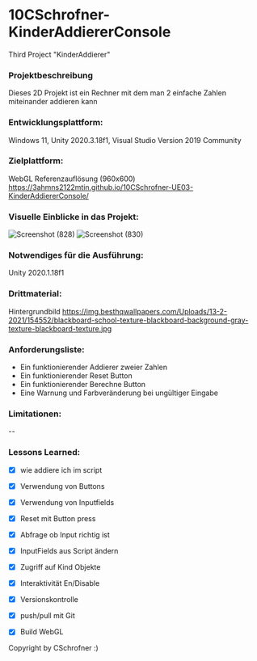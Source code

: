 # 10CSchrofner-KinderAddiererConsole
Third Project "KinderAddierer"

### Projektbeschreibung
Dieses 2D Projekt ist ein Rechner mit dem man 2 einfache Zahlen miteinander addieren kann

### Entwicklungsplattform: 
Windows 11, Unity 2020.3.18f1, Visual Studio Version 2019 Community

### Zielplattform: 
WebGL Referenzauflösung (960x600)  https://3ahmns2122mtin.github.io/10CSchrofner-UE03-KinderAddiererConsole/

### Visuelle Einblicke in das Projekt: 

![Screenshot (828)](https://user-images.githubusercontent.com/91070191/152422721-0df39108-77d2-49c2-9b81-b0fea467a7f2.png)
![Screenshot (830)](https://user-images.githubusercontent.com/91070191/152422731-63cd96f6-23ec-4268-8703-72aa86d9b0e2.png)


### Notwendiges für die Ausführung: 
Unity 2020.1.18f1

### Drittmaterial: 
Hintergrundbild
https://img.besthqwallpapers.com/Uploads/13-2-2021/154552/blackboard-school-texture-blackboard-background-gray-texture-blackboard-texture.jpg

### Anforderungsliste:  
- Ein funktionierender Addierer zweier Zahlen
- Ein funktionierender Reset Button
- Ein funktionierender Berechne Button
- Eine Warnung und Farbveränderung bei ungültiger Eingabe

### Limitationen:
--

### Lessons Learned:
- [x] wie addiere ich im script
- [x] Verwendung von Buttons
- [x] Verwendung von Inputfields
- [x] Reset mit Button press
- [x] Abfrage ob Input richtig ist
- [x] InputFields aus Script ändern
- [x] Zugriff auf Kind Objekte
- [x] Interaktivität En/Disable
- [x] Versionskontrolle
- [x] push/pull mit Git
- [x] Build WebGL


Copyright by CSchrofner :)


